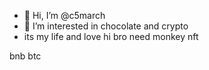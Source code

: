 - 👋 Hi, I’m @c5march
- 👀 I’m interested in chocolate and crypto
- its my life and love
hi bro 
need monkey nft
<!--- its my life
c5march/c5march is a ✨ special ✨ repository because its `README.md` (this file) appears on your GitHub profile.
You can click the Preview link to take a look at your changes.
---> bnb btc
